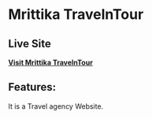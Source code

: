 # Mrittika TravelnTour

## Live Site
**[Visit Mrittika TravelnTour](https://mrittika-travelntour.netlify.app/)**


## Features:
It is a Travel agency Website.